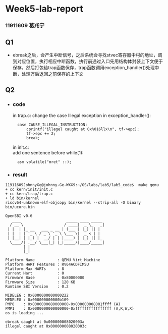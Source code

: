 # Week5-lab-report

### 11911609 葛兆宁

## Q1

* ebreak之后，会产生中断信号，之后系统会寻找stvec寄存器中村的地址，调到对应位置，执行相应中断函数，执行前通过入口先用结构体封装上下文便于保存，然后打包给trap函数保存，trap函数调用exception_handler()处理中断，处理万后返回之前保存的上下文

## Q2

* ### code

  in trap.c:
  change the case Illegal exception in exception_handler():  

  ```text
    case CAUSE_ILLEGAL_INSTRUCTION:
        cprintf("illegel caught at 0x%016llx\n", tf->epc);
        tf->epc += 2;
        break;
  ```

  in init.c:  
  add one sentence before while(1):
  
  ```code
    asm volatile("mret" ::);
  ```

* ### result

```text
11911609JohnnyGe@johnny-Ge-WXX9:~/OS/labs/lab5/lab5_code$  make qemu
+ cc kern/init/init.c
+ cc kern/trap/trap.c
+ ld bin/kernel
riscv64-unknown-elf-objcopy bin/kernel --strip-all -O binary bin/ucore.bin

OpenSBI v0.6
   ____                    _____ ____ _____
  / __ \                  / ____|  _ \_   _|
 | |  | |_ __   ___ _ __ | (___ | |_) || |
 | |  | | '_ \ / _ \ '_ \ \___ \|  _ < | |
 | |__| | |_) |  __/ | | |____) | |_) || |_
  \____/| .__/ \___|_| |_|_____/|____/_____|
        | |
        |_|

Platform Name          : QEMU Virt Machine
Platform HART Features : RV64ACDFIMSU
Platform Max HARTs     : 8
Current Hart           : 0
Firmware Base          : 0x80000000
Firmware Size          : 120 KB
Runtime SBI Version    : 0.2

MIDELEG : 0x0000000000000222
MEDELEG : 0x000000000000b109
PMP0    : 0x0000000080000000-0x000000008001ffff (A)
PMP1    : 0x0000000000000000-0xffffffffffffffff (A,R,W,X)
os is loading ...

ebreak caught at 0x000000008020003a
illegel caught at 0x000000008020003c

```
